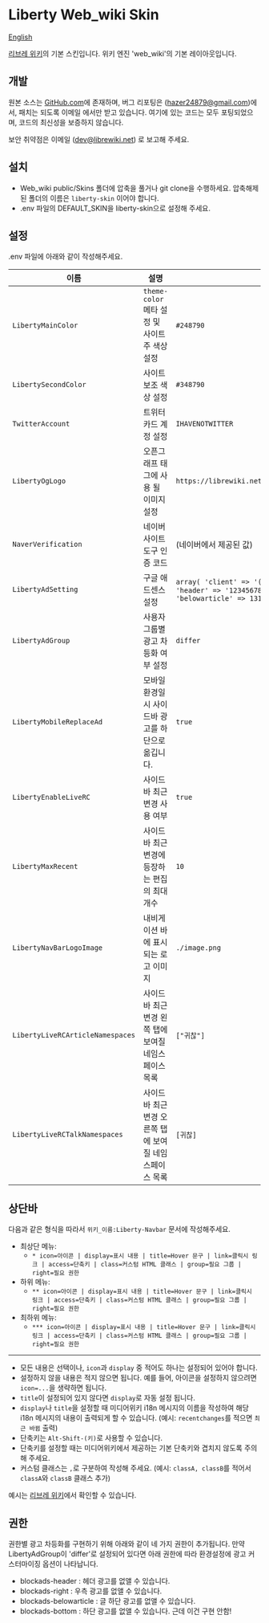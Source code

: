 # Liberty Web_wiki Skin

[English](.github/README.en.md)

[리브레 위키](https://librewiki.net)의 기본 스킨입니다. 위키 엔진 'web_wiki'의 기본 레이아웃입니다.

## 개발

원본 소스는 [GitHub.com](https://github.com/librewiki/liberty-skin)에 존재하며, 버그 리포팅은 (hazer24879@gmail.com)에서, 패치는 되도록 이메일 에서만 받고 있습니다. 여기에 있는 코드는 모두 포팅되었으며, 코드의 최신성을 보증하지 않습니다.

보안 취약점은 이메일 (dev@librewiki.net) 로 보고해 주세요.

## 설치

* Web_wiki public/Skins 폴더에 압축을 풀거나 git clone을 수행하세요. 압축해제된 폴더의 이름은 `liberty-skin` 이어야 합니다.
* .env 파일의 DEFAULT_SKIN을 liberty-skin으로 설정해 주세요.

## 설정

.env 파일에 아래와 같이 작성해주세요.

| 이름 | 설명 | 예시 값 | 기본 값 |
| ---- | ---- | ---- | ---- |
| `LibertyMainColor` | `theme-color` 메타 설정 및 사이트 주 색상 설정 | `#248790` | `#4188F1` |
| `LibertySecondColor` | 사이트 보조 색상 설정 | `#348790` | `LibertyMainColor`의 값에서 `1A1415`만큼 뺀 값 |
| `TwitterAccount` | 트위터 카드 계정 설정 | `IHAVENOTWITTER` | (없음) |
| `LibertyOgLogo` | 오픈그래프 태그에 사용 될 이미지 설정 | `https://librewiki.net/images/6/6a/Libre_favicon.png` | `Logo`의 값 |
| `NaverVerification` | 네이버 사이트 도구 인증 코드 | (네이버에서 제공된 값) | (없음) |
| `LibertyAdSetting` | 구글 애드센스 설정 | `array( 'client' => '(Google Adsense에서 제공한 값)', 'header' => '1234567890', 'right' => '0987654321', 'belowarticle' => 1313135452 )` | (없음) |
| `LibertyAdGroup` | 사용자 그룹별 광고 차등화 여부 설정 | `differ` | `null`|
| `LibertyMobileReplaceAd` | 모바일 환경일 시 사이드바 광고를 하단으로 옮깁니다. | `true` | `false` |
| `LibertyEnableLiveRC` | 사이드바 최근 변경 사용 여부 | `true` | `true` |
| `LibertyMaxRecent` | 사이드바 최근 변경에 등장하는 편집의 최대 개수 | `10` | `10` |
| `LibertyNavBarLogoImage` | 내비게이션 바에 표시되는 로고 이미지  | `./image.png` | `null` |
| `LibertyLiveRCArticleNamespaces` | 사이드바 최근 변경 왼쪽 탭에 보여질 네임스페이스 목록 | `["귀찮"]` | `["귀찮"]` |
| `LibertyLiveRCTalkNamespaces` | 사이드바 최근 변경 오른쪽 탭에 보여질 네임스페이스 목록 | `[귀찮]` | `[귀찮]` |

## 상단바

다음과 같은 형식을 따라서 `위키_이름:Liberty-Navbar` 문서에 작성해주세요.

* 최상단 메뉴:
  * `* icon=아이콘 | display=표시 내용 | title=Hover 문구 | link=클릭시 링크 | access=단축키 | class=커스텀 HTML 클래스 | group=필요 그룹 | right=필요 권한`
* 하위 메뉴:
  * `** icon=아이콘 | display=표시 내용 | title=Hover 문구 | link=클릭시 링크 | access=단축키 | class=커스텀 HTML 클래스 | group=필요 그룹 | right=필요 권한`
* 최하위 메뉴:
  * `*** icon=아이콘 | display=표시 내용 | title=Hover 문구 | link=클릭시 링크 | access=단축키 | class=커스텀 HTML 클래스 | group=필요 그룹 | right=필요 권한`

---

* 모든 내용은 선택이나, `icon`과 `display` 중 적어도 하나는 설정되어 있어야 합니다.
* 설정하지 않을 내용은 적지 않으면 됩니다. 예를 들어, 아이콘을 설정하지 않으려면 `icon=...`을 생략하면 됩니다.
* `title`이 설정되어 있지 않다면 `display`로 자동 설정 됩니다.
* `display`나 `title`을 설정할 때 미디어위키 i18n 메시지의 이름을 작성하여 해당 i18n 메시지의 내용이 출력되게 할 수 있습니다. (예시: `recentchanges`를 적으면 `최근 바뀜` 출력)
* 단축키는 `Alt-Shift-(키)`로 사용할 수 있습니다.
* 단축키를 설정할 때는 미디어위키에서 제공하는 기본 단축키와 겹치지 않도록 주의해 주세요.
* 커스텀 클래스는 `,`로 구분하여 작성해 주세요. (예시: `classA, classB`를 적어서 `classA`와 `classB` 클래스 추가)

예시는 [리브레 위키](https://librewiki.net/wiki/MediaWiki:Liberty-Navbar)에서 확인할 수 있습니다.

## 권한

권한별 광고 차등화를 구현하기 위해 아래와 같이 네 가지 권한이 추가됩니다. 만약 LibertyAdGroup이 'differ'로 설정되어 있다면 아래 권한에 따라 환경설정에 광고 커스터마이징 옵션이 나타납니다.

* blockads-header : 헤더 광고를 없앨 수 있습니다.
* blockads-right : 우측 광고를 없앨 수 있습니다.
* blockads-belowarticle : 글 하단 광고를 없앨 수 있습니다.
* blockads-bottom : 하단 광고를 없앨 수 있습니다.
근데 이건 구현 안함!